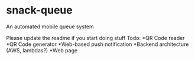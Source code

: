 # snack-queue
An automated mobile queue system

Please update the readme if you start doing stuff
Todo:
*QR Code reader
*QR Code generator
*Web-based push notification
*Backend architecture (AWS, lambdas?)
*Web page 
